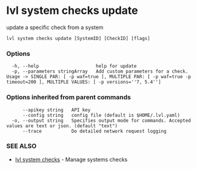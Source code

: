 # lvl system checks update

update a specific check from a system

```
lvl system checks update [SystemID] [CheckID] [flags]
```

### Options

```
  -h, --help                     help for update
  -p, --parameters stringArray   Add custom parameters for a check. Usage -> SINGLE PAR: [ -p waf=true ], MULTIPLE PAR: [ -p waf=true -p timeout=200 ], MULTIPLE VALUES: [ -p versions=''7, 5.4'']
```

### Options inherited from parent commands

```
      --apikey string   API key
      --config string   config file (default is $HOME/.lvl.yaml)
  -o, --output string   Specifies output mode for commands. Accepted values are text or json. (default "text")
      --trace           Do detailed network request logging
```

### SEE ALSO

* [lvl system checks](lvl_system_checks.md)	 - Manage systems checks

